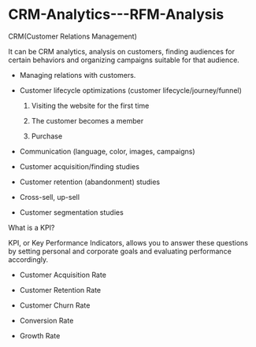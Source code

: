# CRM-Analytics---RFM-Analysis

CRM(Customer Relations Management)

It can be CRM analytics, analysis on customers, finding audiences for certain behaviors and organizing campaigns suitable for that audience.

* Managing relations with customers.
* Customer lifecycle optimizations (customer lifecycle/journey/funnel)

  1) Visiting the website for the first time
  
  2) The customer becomes a member
  
  3) Purchase
  
* Communication (language, color, images, campaigns)
* Customer acquisition/finding studies
* Customer retention (abandonment) studies
* Cross-sell, up-sell
* Customer segmentation studies

What is a KPI?

KPI, or Key Performance Indicators, allows you to answer these questions by setting personal and corporate goals and evaluating performance accordingly.

* Customer Acquisition Rate

* Customer Retention Rate

* Customer Churn Rate

* Conversion Rate

* Growth Rate
